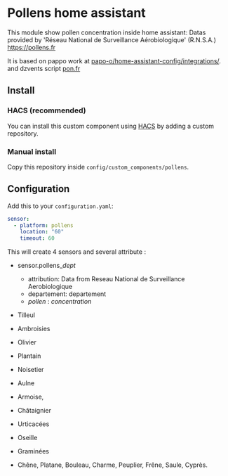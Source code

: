 # Pollens home assistant

This module show pollen concentration inside home assistant:
Datas provided by 'Réseau National de Surveillance Aérobiologique' (R.N.S.A.)
https://pollens.fr

It is based on pappo work at [papo-o/home-assistant-config/integrations/](https://github.com/papo-o/home-assistant-config/blob/master/integrations/pollens.yaml).
and dzvents script [pon.fr](https://pon.fr/dzvents-alerte-pollens/)


## Install

### HACS (recommended)

You can install this custom component using [HACS](https://hacs.xyz/) by adding a custom repository.

### Manual install

Copy this repository inside `config/custom_components/pollens`.

## Configuration

Add this to your `configuration.yaml`:

```yaml
sensor:
  - platform: pollens
    location: "60"
    timeout: 60
```

This will create 4 sensors and several attribute :
* sensor.pollens_*dept*
  * attribution: Data from Reseau National de Surveillance Aerobiologique 
  * departement: departement
  * *pollen* : *concentration*

* Tilleul
* Ambroisies
* Olivier
* Plantain
* Noisetier
* Aulne
* Armoise, 
* Châtaignier
* Urticacées 
* Oseille
* Graminées 
* Chêne, Platane, Bouleau, Charme, Peuplier, Frêne, Saule, Cyprès.
